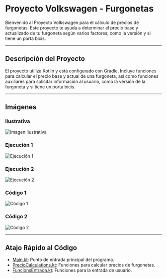 # Proyecto Volkswagen - Furgonetas

Bienvenido al Proyecto Volkswagen para el cálculo de precios de furgonetas. Este proyecto te ayuda a determinar el precio base y actualizado de tu furgoneta según varios factores, como la versión y si tiene un porta bicis.

---

## Descripción del Proyecto

El proyecto utiliza Kotlin y está configurado con Gradle. Incluye funciones para calcular el precio base y actual de una furgoneta, así como funciones auxiliares para solicitar información al usuario, como la versión de la furgoneta y si tiene un porta bicis.

---

## Imágenes

### Ilustrativa
![Imagen Ilustrativa](https://i.imgur.com/T7bJYs9.png)

### Ejecución 1
![Ejecución 1](url-imagen-ejecucion1)

### Ejecución 2
![Ejecución 2](url-imagen-ejecucion2)

### Código 1
![Código 1](url-imagen-codigo1)

### Código 2
![Código 2](url-imagen-codigo2)

---

## Atajo Rápido al Código

- [Main.kt](src/main/kotlin/Main.kt): Punto de entrada principal del programa.
- [PrecioCalculations.kt](src/main/kotlin/funcionsVW.kt): Funciones para calcular precios de furgonetas.
- [FuncionsEntrada.kt](src/main/kotlin/FuncionsEntrada.kt): Funciones para la entrada de usuario.
